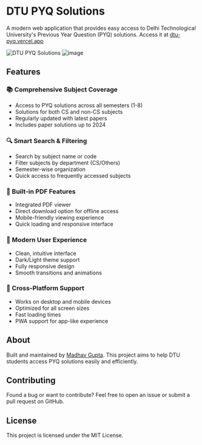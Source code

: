 # DTU PYQ Solutions

A modern web application that provides easy access to Delhi Technological University's Previous Year Question (PYQ) solutions. Access it at [dtu-pyq.vercel.app](https://dtu-pyq.vercel.app)

![DTU PYQ Solutions](https://dtu-pyq.vercel.app/)
![image](https://github.com/user-attachments/assets/ec47b41a-1575-456e-89fe-8b75a66cd231)

## Features

### 📚 Comprehensive Subject Coverage
- Access to PYQ solutions across all semesters (1-8)
- Solutions for both CS and non-CS subjects
- Regularly updated with latest papers
- Includes paper solutions up to 2024

### 🔍 Smart Search & Filtering
- Search by subject name or code
- Filter subjects by department (CS/Others)
- Semester-wise organization
- Quick access to frequently accessed subjects

### 📖 Built-in PDF Features
- Integrated PDF viewer
- Direct download option for offline access
- Mobile-friendly viewing experience
- Quick loading and responsive interface

### 💫 Modern User Experience
- Clean, intuitive interface
- Dark/Light theme support
- Fully responsive design
- Smooth transitions and animations

### 📱 Cross-Platform Support
- Works on desktop and mobile devices
- Optimized for all screen sizes
- Fast loading times
- PWA support for app-like experience

## About

Built and maintained by [Madhav Gupta](https://www.linkedin.com/in/madhavgupta2002). This project aims to help DTU students access PYQ solutions easily and efficiently.

## Contributing

Found a bug or want to contribute? Feel free to open an issue or submit a pull request on GitHub.

## License

This project is licensed under the MIT License.
